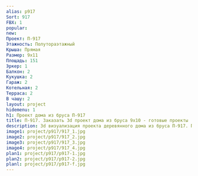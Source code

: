 ```yaml
---
alias: p917
Sort: 917
FBX: 1
popular: 
new: 
Проект: П-917
Этажность: Полутораэтажный
Крыша: Прямая
Размер: 9х11
Площадь: 151
Эркер: 1
Балкон: 2
Кукушка: 2
Гараж: 2
Котельная: 2
Терраса: 2
В чашу: 2
layout: project
hidemenu: 1
h1: Проект дома из бруса П-917
title: П-917. Заказать 3d проект дома из бруса 9х10 - готовые проекты
description: 3d визуализация проекта деревянного дома из бруса П-917. Площадь 151 м2, размер 9х10. Вы можете внести любые изменения в проект.
image1: project/p917/917_1.jpg
image2: project/p917/917_2.jpg
image3: project/p917/917_3.jpg
image4: project/p917/917_4.jpg
plan1: project/p917/p917-1.jpg
plan2: project/p917/p917-2.jpg
planl: project/p917/p917-f.jpg
---
```

